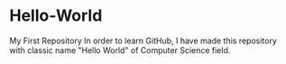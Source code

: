# Hello-World
My First Repository
In order to learn GitHub, I have made this repository with classic name "Hello World" of Computer Science field.
